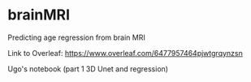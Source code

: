 # brainMRI
Predicting age regression from brain MRI

Link to Overleaf: 
https://www.overleaf.com/6477957464pjwtgrqynzsn


Ugo's notebook (part 1 3D Unet and regression)
